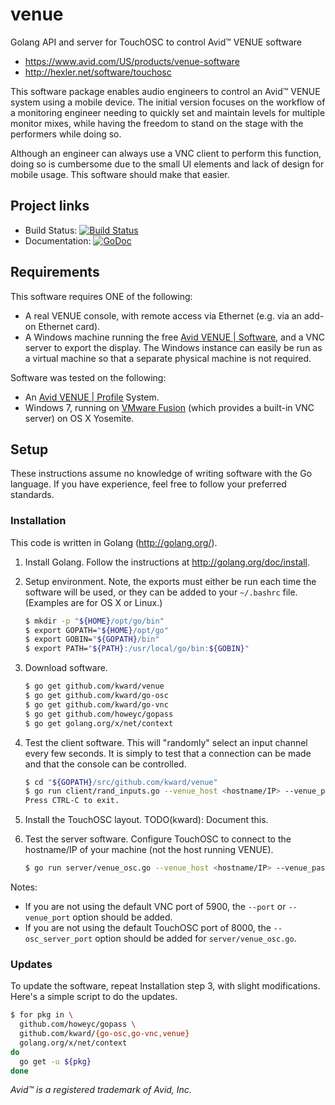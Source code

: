 # venue

Golang API and server for TouchOSC to control Avid™ VENUE software

- <https://www.avid.com/US/products/venue-software>
- <http://hexler.net/software/touchosc>

This software package enables audio engineers to control an Avid™ VENUE system
using a mobile device. The initial version focuses on the workflow of a
monitoring engineer needing to quickly set and maintain levels for multiple
monitor mixes, while having the freedom to stand on the stage with the
performers while doing so.

Although an engineer can always use a VNC client to perform this function,
doing so is cumbersome due to the small UI elements and lack of design for
mobile usage. This software should make that easier.

## Project links

- Build Status:  [![Build Status][CIStatus]][CIProject]
- Documentation: [![GoDoc][GoDocStatus]][GoDoc]

## Requirements

This software requires ONE of the following:

- A real VENUE console, with remote access via Ethernet (e.g. via an add-on
  Ethernet card).
- A Windows machine running the free [Avid VENUE | Software][VENUE], and a VNC
  server to export the display. The Windows instance can easily be run as a
  virtual machine so that a separate physical machine is not required.

Software was tested on the following:

- An [Avid VENUE | Profile][Profile] System.
- Windows 7, running on [VMware Fusion][Fusion] (which provides a built-in VNC
  server) on OS X Yosemite.

## Setup

These instructions assume no knowledge of writing software with the Go language.
If you have  experience, feel free to follow your preferred standards.

### Installation

This code is written in Golang (<http://golang.org/>).

1. Install Golang. Follow the instructions at <http://golang.org/doc/install>.
2. Setup environment. Note, the exports must either be run each time the
   software will be used, or they can be added to your `~/.bashrc` file.
   (Examples are for OS X or Linux.)

    ```sh
    $ mkdir -p "${HOME}/opt/go/bin"
    $ export GOPATH="${HOME}/opt/go"
    $ export GOBIN="${GOPATH}/bin"
    $ export PATH="${PATH}:/usr/local/go/bin:${GOBIN}"
    ```

3. Download software.

    ```sh
    $ go get github.com/kward/venue
    $ go get github.com/kward/go-osc
    $ go get github.com/kward/go-vnc
    $ go get github.com/howeyc/gopass
    $ go get golang.org/x/net/context
    ```

4. Test the client software. This will "randomly" select an input channel every
   few seconds. It is simply to test that a connection can be made and that the
   console can be controlled.

    ```sh
    $ cd "${GOPATH}/src/github.com/kward/venue"
    $ go run client/rand_inputs.go --venue_host <hostname/IP> --venue_passwd <passwd>
    Press CTRL-C to exit.
    ```

5. Install the TouchOSC layout. TODO(kward): Document this.

6. Test the server software. Configure TouchOSC to connect to the hostname/IP
   of your machine (not the host running VENUE).

   ```sh
   $ go run server/venue_osc.go --venue_host <hostname/IP> --venue_passwd <passwd>
   ```

Notes:

- If you are not using the default VNC port of 5900, the `--port` or
  `--venue_port` option should be added.
- If you are not using the default TouchOSC port of 8000, the
  `--osc_server_port` option should be added for `server/venue_osc.go`.

### Updates

To update the software, repeat Installation step 3, with slight modifications.
Here's a simple script to do the updates.

```sh
$ for pkg in \
  github.com/howeyc/gopass \
  github.com/kward/{go-osc,go-vnc,venue}
  golang.org/x/net/context
do
  go get -u ${pkg}
done
```

_Avid™ is a registered trademark of Avid, Inc._

<!--- Links -->
[Fusion]: http://www.vmware.com/products/fusion/
[Profile]: https://www.avid.com/US/products/profile-system
[VENUE]: http://www.avid.com/us/products/venue-software

[CIProject]: https://travis-ci.org/kward/venue
[CIStatus]: https://travis-ci.org/kward/venue.png?branch=master

[GoDoc]: https://godoc.org/github.com/kward/venue
[GoDocStatus]: https://godoc.org/github.com/kward/venue?status.svg
